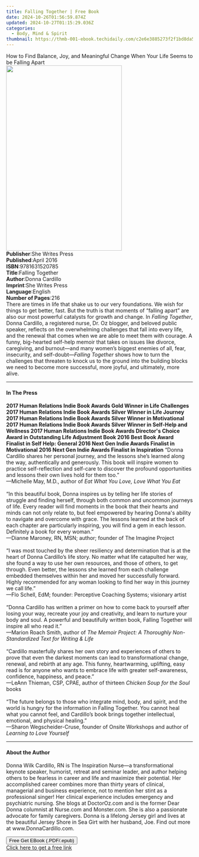```yaml
---
title: Falling Together | Free Book
date: 2024-10-26T01:56:59.874Z
updated: 2024-10-27T01:15:29.036Z
categories:
  - Body, Mind & Spirit
thumbnail: https://thmb-001-ebook.techidaily.com/c2e6e3885273f2f1bd8da5c3e5ec91184ca2b6236c41a1ad2ceb953f62c957b1.jpg
---
```

<main id="book-container">
  <div class="flex flex-col">
    <div class="book-brief flex-1 py-6 px-4 sm:p-6 md:py-10 md:px-8">
      <!-- brief-->
      <div class="book-brief-main">
        How to Find Balance, Joy, and Meaningful Change When Your Life Seems to
        be Falling Apart
      </div>
    </div>
    <div
      class="book-meta-info flex-1 grid gap-4 col-start-1 col-end-3 row-start-1 sm:mb-6 sm:grid-cols-4 lg:gap-6 lg:col-start-2 lg:row-end-6 lg:row-span-6 lg:mb-0"
    >
      <div
        class="book-meta-info-left place-content-center mt-4 p-4 text-sm leading-6 col-start-2 col-span-2 dark:text-slate-400"
      >
        <img
          class="w-full h-500 object-cover rounded-lg sm:h-255 sm:col-span-2 lg:col-span-full"
          src="https://img-001-ebook.techidaily.com/1cb33846459cdc9d5901392867e72b89eb740ab8e13d5223c2d4e25f251d3977.jpg"
          alt=""
          width="312"
          height="500"
        />
      </div>
      <div
        class="book-meta-info-right mt-2 col-start-1 row-start-2 col-span-3 self-center"
      >
        <!-- meta data  -->
        <div class="flex flex-col px-4 md:px-8">
          <div class="flex-1">
            <strong>Publisher</strong>:<span class="px-2"
              >She Writes Press</span
            >
          </div>
          <div class="flex-1">
            <strong>Published</strong>:<span class="px-2">April 2016</span>
          </div>
          <div class="flex-1">
            <strong>ISBN</strong>:<span class="px-2">9781631520785</span>
          </div>
          <div class="flex-1">
            <strong>Title</strong>:<span class="px-2">Falling Together</span>
          </div>
          <div class="flex-1">
            <strong>Author</strong>:<span class="px-2">Donna Cardillo</span>
          </div>
          <div class="flex-1">
            <strong>Imprint</strong>:<span class="px-2">She Writes Press</span>
          </div>
          <div class="flex-1">
            <strong>Language</strong>:<span class="px-2">English</span>
          </div>
          <div class="flex-1">
            <strong>Number of Pages</strong>:<span class="px-2">216</span>
          </div>
        </div>
      </div>
    </div>
    <div class="book-description flex-1 py-6 px-4 sm:p-6 md:py-10 md:px-8">
      <div class="book-description-main">
        <div accordion-content="" id="description">
          There are times in life that shake us to our very foundations. We wish
          for things to get better, fast. But the truth is that moments of
          “falling apart” are also our most powerful catalysts for growth and
          change. In <i>Falling Together</i>, Donna Cardillo, a registered
          nurse, Dr. Oz blogger, and beloved public speaker, reflects on the
          overwhelming challenges that fall into every life, and the renewal
          that comes when we are able to meet them with courage. A funny,
          big-hearted self-help memoir that takes on issues like divorce,
          caregiving, and burnout—and many women’s biggest enemies of all, fear,
          insecurity, and self-doubt—<i>Falling Together</i> shows how to turn
          the challenges that threaten to knock us to the ground into the
          building blocks we need to become more successful, more joyful, and
          ultimately, more alive.
        </div>
      </div>
    </div>
    <div class="book-excerpts flex-1 py-6 px-4 sm:p-6 md:py-10 md:px-8">
      <!-- excerpts-->
      <div class="book-excerpts-main">
        <hr />
        <h4 class="placeholder placeholder-heading">
          <span>In The Press</span>
        </h4>
        <p>
          <b
            >2017 Human Relations Indie Book Awards Gold Winner in Life
            Challenges 2017 Human Relations Indie Book Awards Silver Winner in
            Life Journey 2017 Human Relations Indie Book Awards Silver Winner in
            Motivational 2017 Human Relations Indie Book Awards Silver Winner in
            Self-Help and Wellness 2017 Human Relations Indie Book Awards
            Director's Choice Award in Outstanding Life Adjustment Book 2016
            Best Book Award Finalist in Self Help: General 2016 Next Gen Indie
            Awards Finalist in Motivational 2016 Next Gen Indie Awards Finalist
            in Inspiration</b
          >
          “Donna Cardillo shares her personal journey, and the lessons she’s
          learned along the way, authentically and generously. This book will
          inspire women to practice self-reflection and self-care to discover
          the profound opportunities and lessons their own lives hold for them
          too.”<br />
          —Michelle May, M.D., author of
          <i>Eat What You Love, Love What You Eat</i> <br /><br />
          “In this beautiful book, Donna inspires us by telling her life stories
          of struggle and finding herself, through both common and uncommon
          journeys of life. Every reader will find moments in the book that
          their hearts and minds can not only relate to, but feel empowered by
          hearing Donna's ability to navigate and overcome with grace. The
          lessons learned at the back of each chapter are particularly
          inspiring, you will find a gem in each lesson. Definitely a book for
          every woman.”<br />
          —Dianne Maroney, RN, MSN; author; founder of The Imagine Project
          <br /><br />
          “I was most touched by the sheer resiliency and determination that is
          at the heart of Donna Cardillo’s life story. No matter what life
          catapulted her way, she found a way to use her own resources, and
          those of others, to get through. Even better, the lessons she learned
          from each challenge embedded themselves within her and moved her
          successfully forward. Highly recommended for any woman looking to find
          her way in this journey we call life.”<br />
          —Flo Schell, EdM; founder: Perceptive Coaching Systems; visionary
          artist <br /><br />
          “Donna Cardillo has written a primer on how to come back to yourself
          after losing your way, recreate your joy and creativity, and learn to
          nurture your body and soul. A powerful and beautifully written book,
          Falling Together will inspire all who read it.”<br />
          —Marion Roach Smith, author of
          <i
            >The Memoir Project: A Thoroughly Non-Standardized Text for Writing
            &amp; Life</i
          >
          <br /><br />
          “Cardillo masterfully shares her own story and experiences of others
          to prove that even the darkest moments can lead to transformational
          change, renewal, and rebirth at any age. This funny, heartwarming,
          uplifting, easy read is for anyone who wants to embrace life with
          greater self-awareness, confidence, happiness, and peace.”<br />
          —LeAnn Thieman, CSP, CPAE, author of thirteen
          <i>Chicken Soup for the Soul</i> books <br /><br />
          “The future belongs to those who integrate mind, body, and spirit, and
          the world is hungry for the information in Falling Together. You
          cannot heal what you cannot feel, and Cardillo’s book brings together
          intellectual, emotional, and physical healing.”<br />
          —Sharon Wegscheider-Cruse, founder of Onsite Workshops and author of
          <i>Learning to Love Yourself</i>
        </p>
      </div>
    </div>
    <div class="book-about-author flex-1 py-6 px-4 sm:p-6 md:py-10 md:px-8">
      <!-- about author-->
      <div class="book-main-author-main">
        <hr />
        <h4 class="placeholder placeholder-heading">
          <span>About the Author</span>
        </h4>
        <p>
          Donna Wilk Cardillo, RN is The Inspiration Nurse—a transformational
          keynote speaker, humorist, retreat and seminar leader, and author
          helping others to be fearless in career and life and maximize their
          potential. Her accomplished career combines more than thirty years of
          clinical, managerial and business experience, not to mention her stint
          as a professional singer! Her clinical experience includes emergency
          and psychiatric nursing. She blogs at DoctorOz.com and is the former
          Dear Donna columnist at Nurse.com and Monster.com. She is also a
          passionate advocate for family caregivers. Donna is a lifelong Jersey
          girl and lives at the beautiful Jersey Shore in Sea Girt with her
          husband, Joe. Find out more at www.DonnaCardillo.com.
        </p>
      </div>
    </div>
    <div class="book-free-get flex-1 py-6 px-4 sm:p-6 md:py-10 md:px-8">
      <button
        id="btn-free-get"
        class="bg-blue-500 hover:bg-blue-700 text-white font-bold py-2 px-4 rounded"
      >
        Free Get EBook (.PDF/.epub)
      </button>
      <div id="countdown-display" class="px-2 text-lg mt-2"></div>
      <a
        id="free-link"
        class="hidden bg-blue-500 hover:bg-blue-700 text-white font-bold py-2 px-4 rounded"
        href="https://www.ebooks.com/en-us/book/211424918/falling-together/donna-cardillo/"
        target="_blank"
        >Click here to get a free link</a
      >
    </div>
    <script>
      let countdownTime = 0;
      let countdownInterval = null;
      document
        .getElementById('btn-free-get')
        .addEventListener('click', startCountdown);
      function startCountdown() {
        countdownTime = new Date().getTime() + 60000 * 3;
        countdownInterval = setInterval(updateCountdown, 1000);
        document.getElementById('btn-free-get').disabled = true;
        document
          .getElementById('btn-free-get')
          .classList.add('bg-gray-500', 'cursor-not-allowed');
      }
      function updateCountdown() {
        let currentTime = new Date().getTime();
        let timeLeft = countdownTime - currentTime;
        let secondsLeft = Math.floor(timeLeft / 1000);
        document.getElementById('countdown-display').innerHTML =
          `Remaining time: ${secondsLeft} seconds.`;
        if (secondsLeft <= 0) {
          clearInterval(countdownInterval);
          document.getElementById('btn-free-get').classList.add('hidden');
          document.getElementById('free-link').classList.remove('hidden');
          document.getElementById('countdown-display').innerHTML = '';
        }
      }
    </script>
  </div>
</main>

<ins class="adsbygoogle"
      style="display:block"
      data-ad-client="ca-pub-7571918770474297"
      data-ad-slot="8358498916"
      data-ad-format="auto"
      data-full-width-responsive="true"></ins>
    